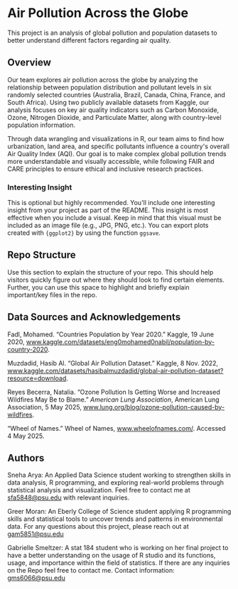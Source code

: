 # Air Pollution Across the Globe

This project is an analysis of global pollution and population datasets to better understand different factors regarding air quality.

## Overview

Our team explores air pollution across the globe by analyzing the relationship between population distribution and pollutant levels in six randomly selected countries (Australia, Brazil, Canada, China, France, and South Africa). Using two publicly available datasets from Kaggle, our analysis focuses on key air quality indicators such as Carbon Monoxide, Ozone, Nitrogen Dioxide, and Particulate Matter, along with country-level population information.

Through data wrangling and visualizations in R, our team aims to find how urbanization, land area, and specific pollutants influence a country's overall Air Quality Index (AQI). Our goal is to make complex global pollution trends more understandable and visually accessible, while following FAIR and CARE principles to ensure ethical and inclusive research practices.

### Interesting Insight

This is optional but highly recommended. You'll include one interesting insight from your project as part of the README. This insight is most effective when you include a visual. Keep in mind that this visual must be included as an image file (e.g., JPG, PNG, etc.). You can export plots created with `{ggplot2}` by using the function `ggsave`.

## Repo Structure

Use this section to explain the structure of your repo. This should help visitors quickly figure out where they should look to find certain elements. Further, you can use this space to highlight and briefly explain important/key files in the repo.

## Data Sources and Acknowledgements

Fadl, Mohamed. “Countries Population by Year 2020.” Kaggle, 19 June 2020, www.kaggle.com/datasets/eng0mohamed0nabil/population-by-country-2020. 

Muzdadid, Hasib Al. “Global Air Pollution Dataset.” Kaggle, 8 Nov. 2022, www.kaggle.com/datasets/hasibalmuzdadid/global-air-pollution-dataset?resource=download.

Reyes Becerra, Natalia. “Ozone Pollution Is Getting Worse and Increased Wildfires May Be to Blame.” *American Lung Association*, American Lung Association, 5 May 2025, www.lung.org/blog/ozone-pollution-caused-by-wildfires.

“Wheel of Names.” Wheel of Names, www.wheelofnames.com/. Accessed 4 May 2025. 

## Authors

Sneha Arya:
An Applied Data Science student working to strengthen skills in data analysis, R programming, and exploring real-world problems through statistical analysis and visualization. Feel free to contact me at sfa5848@psu.edu with relevant inquiries.

Greer Moran:
An Eberly College of Science student applying R programming skills and statistical tools to uncover trends and patterns in environmental data. For any questions about this project, please reach out at gam5851@psu.edu

Gabrielle Smeltzer: 
A stat 184 student who is working on her final project to have a better understanding on the usage of R studio and its functions, usage, and importance within the field of statistics. If there are any inquiries on the Repo feel free to contact me. Contact information: gms6066@psu.edu
